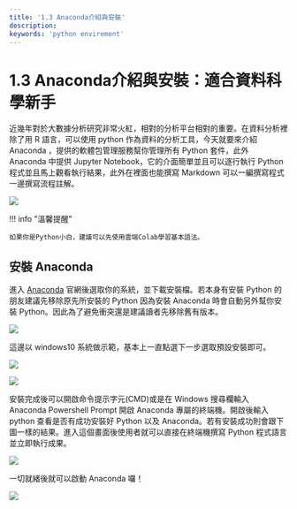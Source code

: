 ```yaml
---
title: '1.3 Anaconda介紹與安裝'
description:
keywords: 'python envirement'
---
```


# 1.3 Anaconda介紹與安裝：適合資料科學新手
近幾年對於大數據分析研究非常火紅，相對的分析平台相對的重要。在資料分析裡除了用 R 語言，可以使用 python 作為資料的分析工具，今天就要來介紹 Anaconda ，提供的軟體包管理服務幫你管理所有 Python 套件，此外 Anaconda 中提供 Jupyter Notebook，它的介面簡單並且可以逐行執行 Python 程式並且馬上觀看執行結果，此外在裡面也能撰寫 Markdown 可以一編撰寫程式一邊撰寫流程註解。

![](https://miro.medium.com/v2/resize:fit:640/format:webp/0*tavd3jF1C2wBU5j6)

!!! info "溫馨提醒"

    如果你是Python小白，建議可以先使用雲端Colab學習基本語法。

## 安裝 Anaconda
進入 [Anaconda](https://github.com/andy6804tw/machine-learning/blob/master/0-introduction) 官網後選取你的系統，並下載安裝檔。若本身有安裝 Python 的朋友建議先移除原先所安裝的 Python 因為安裝 Anaconda 時會自動另外幫你安裝 Python。因此為了避免衝突還是建議讀者先移除舊有版本。

![](https://miro.medium.com/v2/resize:fit:720/format:webp/0*vMu_QqmhX0Ezbyp2.png)

這邊以 windows10 系統做示範，基本上一直點選下一步選取預設安裝即可。

![](https://miro.medium.com/v2/resize:fit:640/format:webp/0*zSK7zTFxH_6UI7V0.PNG)

![](https://miro.medium.com/v2/resize:fit:640/format:webp/0*vIbs1WpEMFneQ9MV.PNG)

安裝完成後可以開啟命令提示字元(CMD)或是在 Windows 搜尋欄輸入 Anaconda Powershell Prompt 開啟 Anaconda 專屬的終端機。開啟後輸入 python 查看是否有成功安裝好 Python 以及 Anaconda。若有安裝成功則會跟下圖一樣的結果。進入這個畫面後使用者就可以直接在終端機撰寫 Python 程式語言並立即執行成果。

![](https://miro.medium.com/v2/resize:fit:720/format:webp/0*33-mO7qcHMmRfLP_.PNG)


一切就緒後就可以啟動 Anaconda 囉！

![](https://miro.medium.com/v2/resize:fit:720/format:webp/0*G9jn7ifTlVQIg2ea.png)